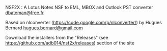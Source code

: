 NSF2X : A Lotus Notes NSF to EML, MBOX and Outlook PST converter
dbateman@free.fr

Based on nlconverter (https://code.google.com/p/nlconverter/) by
Hugues Bernard <hugues.bernard@gmail.com>

Download the installers from the "Releases" (see https://github.com/adb014/nsf2x/releases)
section of the site